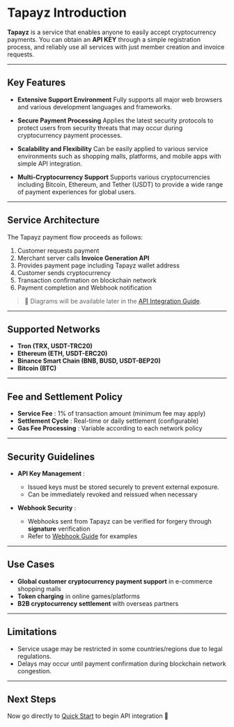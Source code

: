 # Tapayz Introduction

**Tapayz** is a service that enables anyone to easily accept cryptocurrency payments.
You can obtain an **API KEY** through a simple registration process, and reliably use all services with just member creation and invoice requests.

---

## Key Features

- **Extensive Support Environment**
  Fully supports all major web browsers and various development languages and frameworks.

- **Secure Payment Processing**
  Applies the latest security protocols to protect users from security threats that may occur during cryptocurrency payment processes.

- **Scalability and Flexibility**
  Can be easily applied to various service environments such as shopping malls, platforms, and mobile apps with simple API integration.

- **Multi-Cryptocurrency Support**
  Supports various cryptocurrencies including Bitcoin, Ethereum, and Tether (USDT) to provide a wide range of payment experiences for global users.

---

## Service Architecture

The Tapayz payment flow proceeds as follows:

1. Customer requests payment
2. Merchant server calls **Invoice Generation API**
3. Provides payment page including Tapayz wallet address
4. Customer sends cryptocurrency
5. Transaction confirmation on blockchain network
6. Payment completion and Webhook notification

> 🔗 Diagrams will be available later in the [API Integration Guide](./getting-started/README.md).

---

## Supported Networks

- **Tron (TRX, USDT-TRC20)**
- **Ethereum (ETH, USDT-ERC20)**
- **Binance Smart Chain (BNB, BUSD, USDT-BEP20)**
- **Bitcoin (BTC)**

---

## Fee and Settlement Policy

- **Service Fee** : 1% of transaction amount (minimum fee may apply)
- **Settlement Cycle** : Real-time or daily settlement (configurable)
- **Gas Fee Processing** : Variable according to each network policy

---

## Security Guidelines

- **API Key Management** :

  - Issued keys must be stored securely to prevent external exposure.
  - Can be immediately revoked and reissued when necessary

- **Webhook Security** :
  - Webhooks sent from Tapayz can be verified for forgery through **signature** verification
  - Refer to [Webhook Guide](./api/webhook.md) for examples

---

## Use Cases

- **Global customer cryptocurrency payment support** in e-commerce shopping malls
- **Token charging** in online games/platforms
- **B2B cryptocurrency settlement** with overseas partners

---

## Limitations

- Service usage may be restricted in some countries/regions due to legal regulations.
- Delays may occur until payment confirmation during blockchain network congestion.

---

## Next Steps

Now go directly to [Quick Start](./getting-started/README.md) to begin API integration 🚀
